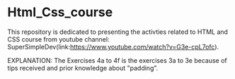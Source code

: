 # Html_Css_course
This repository is dedicated to presenting the activties related to HTML and CSS course from youtube channel: SuperSimpleDev(link:https://www.youtube.com/watch?v=G3e-cpL7ofc).

EXPLANATION: The Exercises 4a to 4f is the exercises 3a to 3e because of tips received and prior knowledge about "padding".

